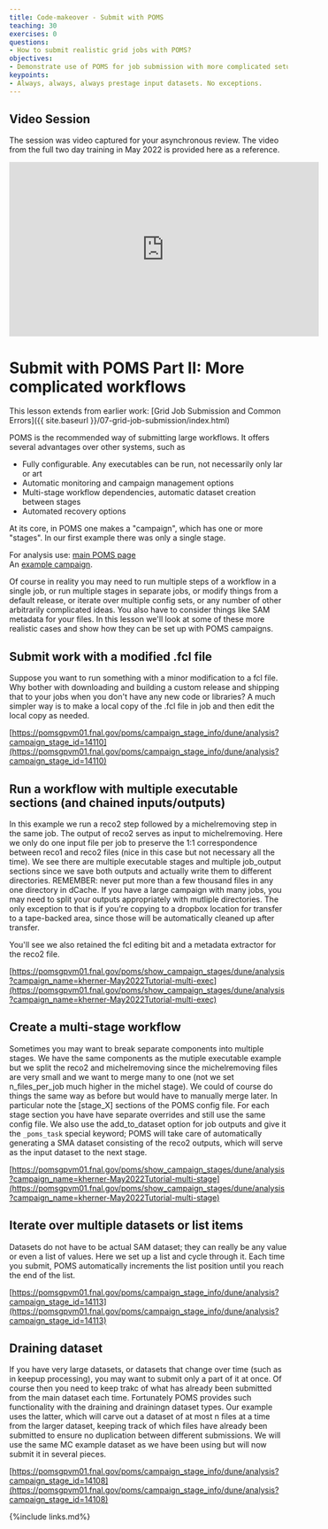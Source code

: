 ```yaml
---
title: Code-makeover - Submit with POMS
teaching: 30
exercises: 0
questions:
- How to submit realistic grid jobs with POMS?
objectives:  
- Demonstrate use of POMS for job submission with more complicated setups.
keypoints:
- Always, always, always prestage input datasets. No exceptions.
---
```


## Video Session

<!--The session will be captured on video a placed here after the workshop for asynchronous study.-->
The session was video captured for your asynchronous review. The video from the full two day training in May 2022 is provided here as a reference.

<center>
<iframe width="560" height="315" src="https://www.youtube.com/embed/QyKM8lVR85U" title="DUNE Computing Tutorial May 2022 Code-makeover - Submit with POMS" frameborder="0" allow="accelerometer; autoplay; clipboard-write; encrypted-media; gyroscope; picture-in-picture" allowfullscreen></iframe>
</center>

# Submit with POMS Part II: More complicated workflows

This lesson extends from earlier work: [Grid Job Submission and Common Errors]({{ site.baseurl }}/07-grid-job-submission/index.html) 

POMS is the recommended way of submitting large workflows. It offers several advantages over other systems, such as 

* Fully configurable. Any executables can be run, not necessarily only lar or art
* Automatic monitoring and campaign management options
* Multi-stage workflow dependencies, automatic dataset creation between stages
* Automated recovery options

At its core, in POMS one makes a "campaign", which has one or more "stages". In our first example there was only a single stage.  

For analysis use: [main POMS page][poms-page-ana]  
An [example campaign](https://pomsgpvm01.fnal.gov/poms/campaign_stage_info/dune/analysis?campaign_stage_id=14101).

Of course in reality you may need to run multiple steps of a workflow in a single job, or run multiple stages in separate jobs, or modify things from a default release, or iterate over multiple config sets, or any number of other arbitrarily complicated ideas. You also have to consider things like SAM metadata for your files. In this lesson we'll look at some of these more realistic cases and show how they can be set up with POMS campaigns.


## Submit work with a modified .fcl file

Suppose you want to run something with a minor modification to a fcl file. Why bother with downloading and building a custom release and shipping that to your jobs when you don't have any new code or libraries? A much simpler way is to make a local copy of the .fcl file in job and then edit the local copy as needed.

[https://pomsgpvm01.fnal.gov/poms/campaign_stage_info/dune/analysis?campaign_stage_id=14110](https://pomsgpvm01.fnal.gov/poms/campaign_stage_info/dune/analysis?campaign_stage_id=14110)

## Run a workflow with multiple executable sections (and chained inputs/outputs)

In this example we run a reco2 step followed by a michelremoving step in the same job. The output of reco2 serves as input to michelremoving. Here we only do one input file per job to preserve the 1:1 correspondence between reco1 and reco2 files (nice in this case but not necessary all the time). We see there are multiple executable stages and multiple job_output sections since we save both outputs and actually write them to different directories. REMEMBER: never put more than a few thousand files in any one directory in dCache. If you have a large campaign with many jobs, you may need to split your outputs appropriately with mutliple directories. The only exception to that is if you're copying to a dropbox location for transfer to a tape-backed area, since those will be automatically cleaned up after transfer.

You'll see we also retained the fcl editing bit and a metadata extractor for the reco2 file.

[https://pomsgpvm01.fnal.gov/poms/show_campaign_stages/dune/analysis?campaign_name=kherner-May2022Tutorial-multi-exec](https://pomsgpvm01.fnal.gov/poms/show_campaign_stages/dune/analysis?campaign_name=kherner-May2022Tutorial-multi-exec)

## Create a multi-stage workflow

Sometimes you may want to break separate components into multiple stages. We have the same components as the mutiple executable example but we split the reco2 and michelremoving since the michelremoving files are very small and we want to merge many to one (not we set n_files_per_job much higher in the michel stage). We could of course do things the same way as before but would have to manually merge later. In particular note the [stage_X] sections of the POMS config file. For each stage section you have have separate overrides and still use the same config file. We also use the add_to_dataset option for job outputs and give it the `_poms_task` special keyword; POMS will take care of automatically generating a SMA dataset consisting of the reco2 outputs, which will serve as the input dataset to the next stage.

[https://pomsgpvm01.fnal.gov/poms/show_campaign_stages/dune/analysis?campaign_name=kherner-May2022Tutorial-multi-stage](https://pomsgpvm01.fnal.gov/poms/show_campaign_stages/dune/analysis?campaign_name=kherner-May2022Tutorial-multi-stage)

## Iterate over multiple datasets or list items

Datasets do not have to be actual SAM dataset; they can really be any value or even a list of values. Here we set up a list and cycle through it. Each time you submit, POMS automatically increments the list position until you reach the end of the list.

[https://pomsgpvm01.fnal.gov/poms/campaign_stage_info/dune/analysis?campaign_stage_id=14113](https://pomsgpvm01.fnal.gov/poms/campaign_stage_info/dune/analysis?campaign_stage_id=14113)

## Draining dataset

If you have very large datasets, or datasets that change over time (such as in keepup processing), you may want to submit only a part of it at once. Of course then you need to keep trakc of what has already been submitted from the main dataset each time. Fortunately POMS provides such functionality with the draining and drainingn dataset types. Our example uses the latter, which will carve out a dataset of at most n files at a time from the larger dataset, keeping track of which files have already been submitted to ensure no duplication between different submissions. We will use the same MC example dataset as we have been using but will now submit it in several pieces.

[https://pomsgpvm01.fnal.gov/poms/campaign_stage_info/dune/analysis?campaign_stage_id=14108](https://pomsgpvm01.fnal.gov/poms/campaign_stage_info/dune/analysis?campaign_stage_id=14108)

{%include links.md%} 

[job-autorelease]: https://cdcvs.fnal.gov/redmine/projects/fife/wiki/Job_autorelease
[dune-openscience-grid-org]: dune.opensciencegrid.org
[larsoft-openscience-grid-org]: larsoft.opensciencegrid.org
[redmine-wiki-jobsub]: https://cdcvs.fnal.gov/redmine/projects/jobsub/wiki
[redmine-wiki-using-the-client]: https://cdcvs.fnal.gov/redmine/projects/jobsub/wiki/Using_the_Client

[fifemon-dune]: https://fifemon.fnal.gov/monitor/d/000000053/experiment-batch-details?orgId=1&var-experiment=dune
[fifemon-myjobs]: https://fifemon.fnal.gov/monitor/d/000000116/user-batch-details?orgId=1&var-cluster=fifebatch&var-user=kherner
[fifemon-whyheld]: https://fifemon.fnal.gov/monitor/d/000000146/why-are-my-jobs-held?orgId=1
[kibana]: https://fifemon.fnal.gov/kibana/goto/8f432d2e4a40cbf81d3072d9c9d688a6
[poms-page-ana]: https://pomsgpvm01.fnal.gov/poms/index/dune/analysis/
[poms-user-doc]: https://cdcvs.fnal.gov/redmine/projects/prod_mgmt_db/wiki/POMS_User_Documentation
[fife-launch-ref]: https://cdcvs.fnal.gov/redmine/projects/fife_utils/wiki/Fife_launch_Reference 
[poms-campaign-stage-info]: https://pomsgpvm01.fnal.gov/poms/campaign_stage_info/dune/analysis?campaign_stage_id=9023
[project-py-guide]: https://cdcvs.fnal.gov/redmine/projects/project-py/wiki/Project-py_guide
[DUNE_computing_tutorial_advanced_topics_20210129]: https://indico.fnal.gov/event/20144/contributions/55932/attachments/34945/42690/DUNE_computing_tutorial_advanced_topics_and_best_practices_20200129.pdf


